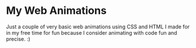 # My Web Animations
Just a couple of very basic web animations using CSS and HTML I made for in my free time for fun because I consider animating with code fun and precise. :)
